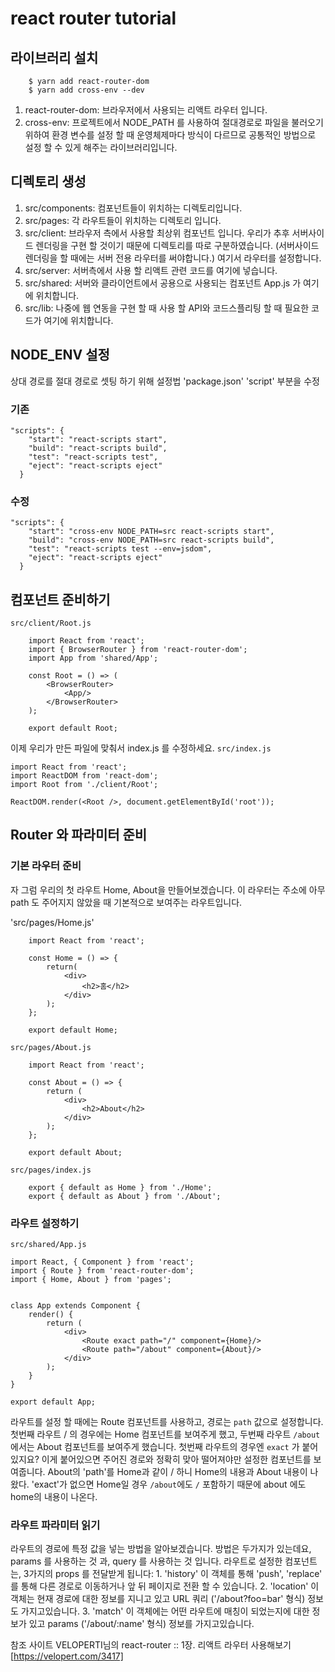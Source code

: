 # react router tutorial

## 라이브러리 설치
```{.terminal}
    $ yarn add react-router-dom
    $ yarn add cross-env --dev
```

1. react-router-dom: 브라우저에서 사용되는 리액트 라우터 입니다.
2. cross-env: 프로젝트에서 NODE_PATH 를 사용하여 절대경로로 파일을 불러오기 위하여 환경 변수를 설정 할 때 운영체제마다 방식이 다르므로 공통적인 방법으로 설정 할 수 있게 해주는 라이브러리입니다.

## 디렉토리 생성

1. src/components: 컴포넌트들이 위치하는 디렉토리입니다.
2. src/pages: 각 라우트들이 위치하는 디렉토리 입니다.
3. src/client: 브라우저 측에서 사용할 최상위 컴포넌트 입니다. 우리가 추후 서버사이드 렌더링을 구현 할 것이기 때문에 디렉토리를 따로 구분하였습니다. (서버사이드 렌더링을 할 때에는 서버 전용 라우터를 써야합니다.) 여기서 라우터를 설정합니다.
4. src/server: 서버측에서 사용 할 리액트 관련 코드를 여기에 넣습니다.
5. src/shared: 서버와 클라이언트에서 공용으로 사용되는 컴포넌트 App.js 가 여기에 위치합니다.
6. src/lib: 나중에 웹 연동을 구현 할 때 사용 할 API와 코드스플리팅 할 때 필요한 코드가 여기에 위치합니다.

## NODE_ENV 설정
상대 경로를 절대 경로로 셋팅 하기 위해 설정법 'package.json' 'script' 부분을 수정

### 기존
```{.json}
"scripts": {
    "start": "react-scripts start",
    "build": "react-scripts build",
    "test": "react-scripts test",
    "eject": "react-scripts eject"
  }
```

### 수정
```{.json}
"scripts": {
    "start": "cross-env NODE_PATH=src react-scripts start",
    "build": "cross-env NODE_PATH=src react-scripts build",
    "test": "react-scripts test --env=jsdom",
    "eject": "react-scripts eject"
  }
```

## 컴포넌트 준비하기
`src/client/Root.js`
```{.javascript}
    import React from 'react';
    import { BrowserRouter } from 'react-router-dom';
    import App from 'shared/App';
    
    const Root = () => (
        <BrowserRouter>
            <App/>
        </BrowserRouter>
    );
    
    export default Root;
```

이제 우리가 만든 파일에 맞춰서 index.js 를 수정하세요.
`src/index.js`
```{.javascript}
import React from 'react';
import ReactDOM from 'react-dom';
import Root from './client/Root';

ReactDOM.render(<Root />, document.getElementById('root'));
```

## Router 와 파라미터 준비

### 기본 라우터 준비
자 그럼 우리의 첫 라우트 Home, About을 만들어보겠습니다.
이 라우터는 주소에 아무 path 도 주어지지 않았을 때 기본적으로 보여주는 라우트입니다.

'src/pages/Home.js'
```
    import React from 'react';
    
    const Home = () => {
        return(
            <div>
                <h2>홈</h2>
            </div>
        );
    };
    
    export default Home;
```

`src/pages/About.js`
```
    import React from 'react';
    
    const About = () => {
        return (
            <div>
                <h2>About</h2>
            </div>
        );
    };
    
    export default About;
```

`src/pages/index.js`
```
    export { default as Home } from './Home';
    export { default as About } from './About';
```

### 라우트 설정하기
`src/shared/App.js`
```
import React, { Component } from 'react';
import { Route } from 'react-router-dom';
import { Home, About } from 'pages';


class App extends Component {
    render() {
        return (
            <div>
                <Route exact path="/" component={Home}/>
                <Route path="/about" component={About}/>
            </div>
        );
    }
}

export default App;
```
라우트를 설정 할 때에는 Route 컴포넌트를 사용하고, 경로는 `path` 값으로 설정합니다.
첫번째 라우트 / 의 경우에는 Home 컴포넌트를 보여주게 했고, 두번째 라우트 `/about` 에서는 About 컴포넌트를 보여주게 했습니다.
첫번째 라우트의 경우엔 `exact` 가 붙어있지요? 이게 붙어있으면 주어진 경로와 정확히 맞아 떨어져야만 설정한 컴포넌트를 보여줍니다.
About의 'path'를 Home과 같이 / 하니 Home의 내용과 About 내용이 나왔다.
'exact'가 없으면 Home일 경우 `/about`에도 `/` 포함하기 때문에 about 에도 home의 내용이 나온다.

### 라우트 파라미터 읽기
라우트의 경로에 특정 값을 넣는 방법을 알아보겠습니다. 방법은 두가지가 있는데요, params 를 사용하는 것 과, query 를 사용하는 것 입니다.
라우트로 설정한 컴포넌트는, 3가지의 props 를 전달받게 됩니다:
    1. 'history' 이 객체를 통해 'push', 'replace' 를 통해 다른 경로로 이동하거나 앞 뒤 페이지로 전환 할 수 있습니다.
    2. 'location' 이 객체는 현재 경로에 대한 정보를 지니고 있고 URL 쿼리 ('/about?foo=bar' 형식) 정보도 가지고있습니다.
    3. 'match' 이 객체에는 어떤 라우트에 매칭이 되었는지에 대한 정보가 있고 params ('/about/:name' 형식) 정보를 가지고있습니다.

참조 사이트 VELOPERTI님의 react-router :: 1장. 리액트 라우터 사용해보기[https://velopert.com/3417]